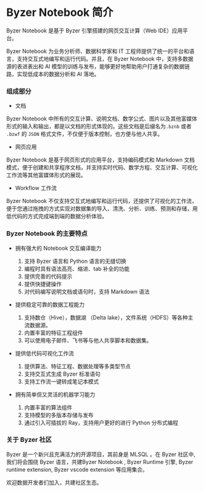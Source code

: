 # Byzer Notebook 简介

Byzer Notebook 是基于 Byzer 引擎搭建的网页交互计算（Web IDE）应用平台。

Byzer Notebook 为业务分析师、数据科学家和 IT 工程师提供了统一的平台和语言，支持交互式地编写和运行代码。并且，在 Byzer Notebook 中，支持多数据源的表进表出和 AI 模型的训练与发布，能够更好地帮助用户打通复杂的数据链路，实现低成本的数据分析和 AI 落地。



### 组成部分

* 文档

Byzer Notebook 中所有的交互计算、说明文档、数学公式、图片以及其他富媒体形式的输入和输出，都是以文档的形式体现的。这些文档是后缀名为`.bznb`  或者 `.bzwf` 的  `JSON` 格式文件，不仅便于版本控制，也方便与他人共享。

* 网页应用

Byzer Notebook 是基于网页形式的应用平台，支持编码模式和 Markdown 文档模式，便于创建和共享程序文档，并支持实时代码、数学方程、交互计算、可视化工作流等其他富媒体形式的展现。

* Workflow 工作流

Byzer Notebook 不仅支持交互式地编写和运行代码，还提供了可视化的工作流，便于您通过拖拽的方式实现对数据集的导入、清洗、分析、训练、预测和存储，用低代码的方式完成端到端的数据分析体验。




### Byzer Notebook 的主要特点

- 拥有强大的 Notebook 交互编译能力
  1. 支持 Byzer 语言和 Python 语言的无缝切换
  2. 编程时具有语法高亮、缩进、tab 补全的功能
  3. 提供完善的代码提示
  4. 提供快捷键操作
  5. 对代码编写说明文档或语句时，支持 Markdown 语法
  
  
  
- 提供稳定可靠的数据工程能力
  1. 支持数仓（Hive），数据湖 （Delta lake），文件系统（HDFS）等各种主流数据源。
  2. 内置丰富的特征工程组件
  3. 可以使用电子邮件、飞书等与他人共享脚本和数据集。
  
  
  
- 提供低代码可视化工作流
  1. 提供算法、特征工程、数据处理等多类型节点
  2. 支持交互式生成 Byzer 标准语句
  3. 支持工作流一键转成笔记本模式
  
  
  
- 拥有简单但又灵活的机器学习能力
  1. 内置丰富的算法组件
  2. 支持模型的多版本存储与发布
  3. 通过引入可插拔的 Ray，支持用户更好的进行 Python 分布式编程




### 关于 Byzer 社区

Byzer 是一个新兴且充满活力的开源项目，其前身是 MLSQL 。在 Byzer 社区中, 我们将会围绕 Byzer 语言，共建Byzer Notebook , Byzer Runtime 引擎, Byzer runtime extension, Byzer vscode extension 等应用集合。

欢迎数据开发者们加入，共建社区生态。